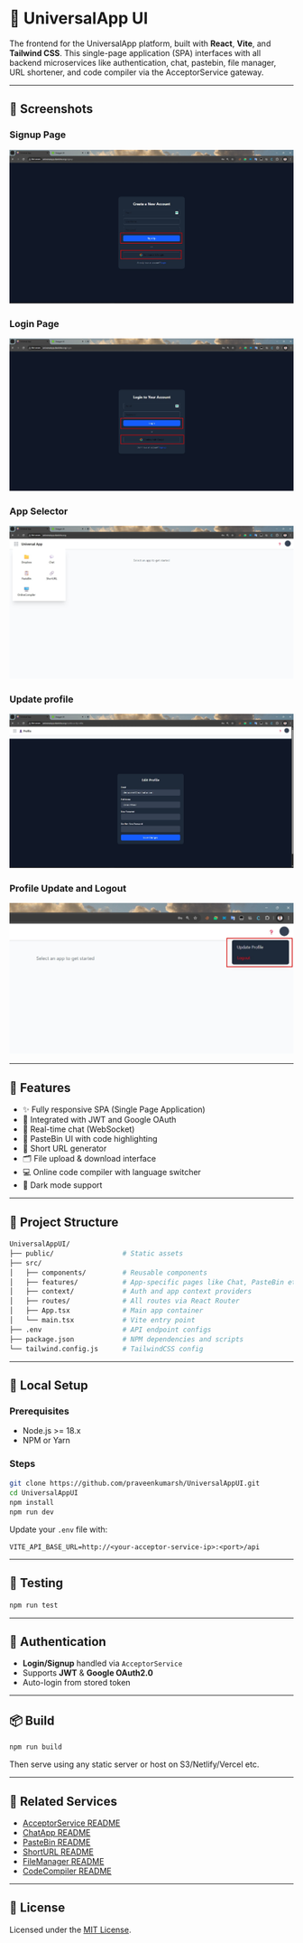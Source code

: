 # 🎨 UniversalApp UI

The frontend for the UniversalApp platform, built with **React**, **Vite**, and **Tailwind CSS**. This single-page application (SPA) interfaces with all backend microservices like authentication, chat, pastebin, file manager, URL shortener, and code compiler via the AcceptorService gateway.

---

## 📸 Screenshots

### Signup Page
![Signup Page](screenshots/Signup.jpg)
### Login Page
![Login Page](screenshots/LoginPage.jpg)
### App Selector
![App Selector](screenshots/ApSelector.jpg)
### Update profile
![Update Profile](screenshots/UpdateProfile.jpg)
### Profile Update and Logout
![Profile Update And Logout](screenshots/ProfileUpdateAndLogout.jpg)

---

## 🚀 Features

- ✨ Fully responsive SPA (Single Page Application)
- 🔐 Integrated with JWT and Google OAuth
- 💬 Real-time chat (WebSocket)
- 📄 PasteBin UI with code highlighting
- 🔗 Short URL generator
- 🗂️ File upload & download interface
- 💻 Online code compiler with language switcher
- 🌙 Dark mode support

---

## 📁 Project Structure

```bash
UniversalAppUI/
├── public/                 # Static assets
├── src/
│   ├── components/         # Reusable components
│   ├── features/           # App-specific pages like Chat, PasteBin etc.
│   ├── context/            # Auth and app context providers
│   ├── routes/             # All routes via React Router
│   ├── App.tsx             # Main app container
│   └── main.tsx            # Vite entry point
├── .env                    # API endpoint configs
├── package.json            # NPM dependencies and scripts
└── tailwind.config.js      # TailwindCSS config
```

---

## 🧪 Local Setup

### Prerequisites

- Node.js >= 18.x
- NPM or Yarn

### Steps

```bash
git clone https://github.com/praveenkumarsh/UniversalAppUI.git
cd UniversalAppUI
npm install
npm run dev
```

Update your `.env` file with:

```env
VITE_API_BASE_URL=http://<your-acceptor-service-ip>:<port>/api
```

---

## 🧪 Testing

```bash
npm run test
```

---

## 🔐 Authentication

- **Login/Signup** handled via `AcceptorService`
- Supports **JWT** & **Google OAuth2.0**
- Auto-login from stored token

---

## 📦 Build

```bash
npm run build
```

Then serve using any static server or host on S3/Netlify/Vercel etc.

---

## 🧩 Related Services

- [AcceptorService README](../AcceptorService/README.md)
- [ChatApp README](../ChatApp/README.md)
- [PasteBin README](../PasteBin/README.md)
- [ShortURL README](../ShortURL/README.md)
- [FileManager README](../FileManager/README.md)
- [CodeCompiler README](../CodeCompiler/README.md)

---

## 📜 License

Licensed under the [MIT License](../LICENSE).